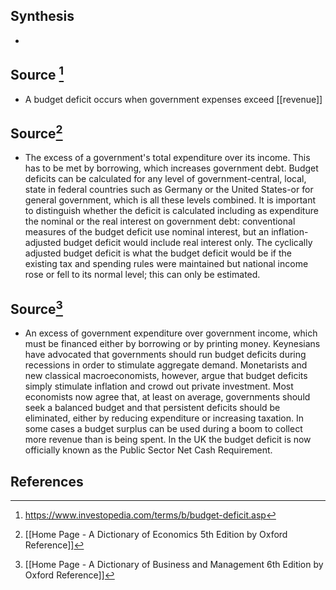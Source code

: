 ## Synthesis
- 
## Source [^1]
- A budget deficit occurs when government expenses exceed [[revenue]]
## Source[^2]
- The excess of a government's total expenditure over its income. This has to be met by borrowing, which increases government debt. Budget deficits can be calculated for any level of government-central, local, state in federal countries such as Germany or the United States-or for general government, which is all these levels combined. It is important to distinguish whether the deficit is calculated including as expenditure the nominal or the real interest on government debt: conventional measures of the budget deficit use nominal interest, but an inflation-adjusted budget deficit would include real interest only. The cyclically adjusted budget deficit is what the budget deficit would be if the existing tax and spending rules were maintained but national income rose or fell to its normal level; this can only be estimated.
## Source[^3]
- An excess of government expenditure over government income, which must be financed either by borrowing or by printing money. Keynesians have advocated that governments should run budget deficits during recessions in order to stimulate aggregate demand. Monetarists and new classical macroeconomists, however, argue that budget deficits simply stimulate inflation and crowd out private investment. Most economists now agree that, at least on average, governments should seek a balanced budget and that persistent deficits should be eliminated, either by reducing expenditure or increasing taxation. In some cases a budget surplus can be used during a boom to collect more revenue than is being spent. In the UK the budget deficit is now officially known as the Public Sector Net Cash Requirement.
## References

[^1]: https://www.investopedia.com/terms/b/budget-deficit.asp
[^2]: [[Home Page - A Dictionary of Economics 5th Edition by Oxford Reference]]
[^3]: [[Home Page - A Dictionary of Business and Management 6th Edition by Oxford Reference]]